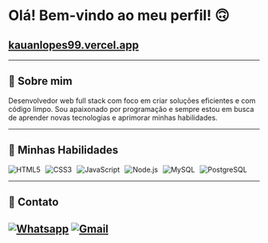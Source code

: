 
# Olá! Bem-vindo ao meu perfil! &#x1F643;
## [kauanlopes99.vercel.app](https://kauanlopes99.vercel.app)
---

## &#x1F44B; Sobre mim

Desenvolvedor web full stack com foco em criar soluções eficientes e com código limpo. Sou apaixonado por programação e sempre estou em busca de aprender novas tecnologias e aprimorar minhas habilidades.

---

## &#x1F680; Minhas Habilidades

<div style="display: flex; gap: 10px; flex-wrap: wrap;">
	<img alt="HTML5" src="https://img.shields.io/badge/HTML5-E34F26?style=for-the-badge&logo=html5&logoColor=white"/>
	<img alt="CSS3" src="https://img.shields.io/badge/CSS3-1572B6?style=for-the-badge&logo=css3&logoColor=white"/>
	<img alt="JavaScript" src="https://img.shields.io/badge/JavaScript-F7DF1E?style=for-the-badge&logo=javascript&logoColor=black"/>
	<img alt="Node.js" src="https://img.shields.io/badge/Node.js-43853D?style=for-the-badge&logo=node.js&logoColor=white"/>
	<img alt="MySQL" src="https://img.shields.io/badge/MySQL-00000F?style=for-the-badge&logo=mysql&logoColor=white"/>
	<img alt="PostgreSQL" src="https://img.shields.io/badge/PostgreSQL-316192?style=for-the-badge&logo=postgresql&logoColor=white"/>
</div>

---
## &#x1F4AC; Contato
[![Whatsapp](https://img.shields.io/badge/WhatsApp-25D366?style=for-the-badge&logo=whatsapp&logoColor=white)](https://wa.me/+5588996459091)
[![Gmail](https://img.shields.io/badge/Gmail-D14836?style=for-the-badge&logo=gmail&logoColor=white)](mailto:kauan.lopes.dev99@gmail.com)
---
